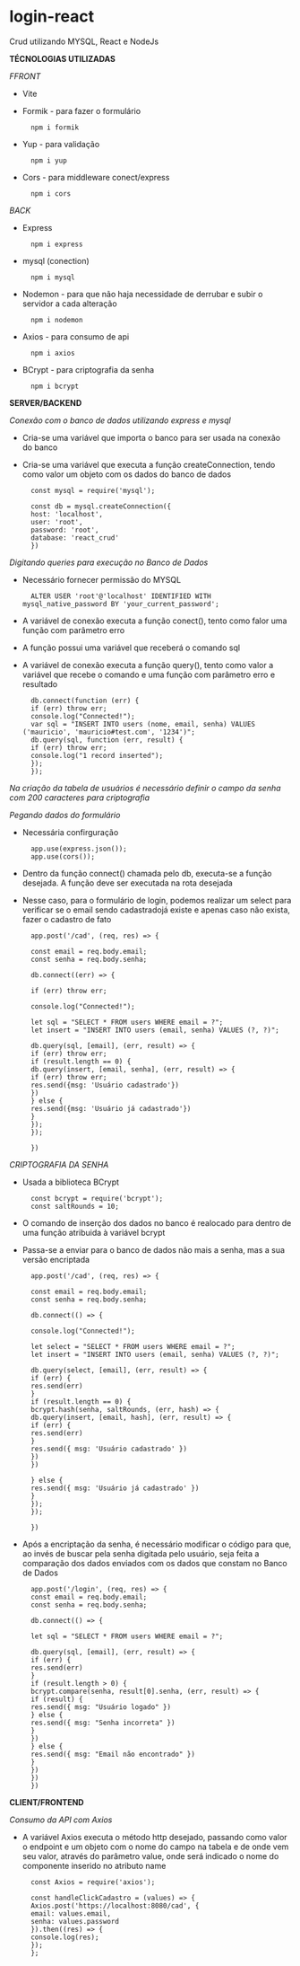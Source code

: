 # login-react
Crud utilizando MYSQL, React e NodeJs

**TÉCNOLOGIAS UTILIZADAS**

*FFRONT*

- Vite

- Formik - para fazer o formulário

        npm i formik

- Yup - para validação

        npm i yup

- Cors - para middleware conect/express

        npm i cors



*BACK*

- Express

        npm i express

- mysql (conection)

        npm i mysql

- Nodemon - para que não haja necessidade de derrubar e subir o servidor a cada alteração

        npm i nodemon

- Axios - para consumo de api

        npm i axios

- BCrypt - para criptografia da senha

        npm i bcrypt


**SERVER/BACKEND**

*Conexão com o banco de dados utilizando express e mysql*

- Cria-se uma variável que importa o banco para ser usada na conexão do banco
- Cria-se uma variável que executa a função createConnection, tendo como valor um objeto com os dados do banco de dados

        const mysql = require('mysql');

        const db = mysql.createConnection({
        host: 'localhost',
        user: 'root',
        password: 'root',
        database: 'react_crud'
        })

*Digitando queries para execução no Banco de Dados*

- Necessário fornecer permissão do MYSQL

        ALTER USER 'root'@'localhost' IDENTIFIED WITH mysql_native_password BY 'your_current_password';

- A variável de conexão executa a função conect(), tento como falor uma função com parâmetro erro
- A função possui uma variável que receberá o comando sql
- A variável de conexão executa a função query(), tento como valor a variável que recebe o comando e uma função com parâmetro erro e resultado

        db.connect(function (err) {
        if (err) throw err;
        console.log("Connected!");
        var sql = "INSERT INTO users (nome, email, senha) VALUES ('mauricio', 'mauricio#test.com', '1234')";
        db.query(sql, function (err, result) {
        if (err) throw err;
        console.log("1 record inserted");
        });
        });

*Na criação da tabela de usuários é necessário definir o campo da senha com 200 caracteres para criptografia*

*Pegando dados do formulário*

- Necessária confirguração

        app.use(express.json());
        app.use(cors());

- Dentro da função connect() chamada pelo db, executa-se a função desejada. A função deve ser executada na rota desejada

- Nesse caso, para o formulário de login, podemos realizar um select para verificar se o email sendo cadastradojá existe e apenas caso não exista, fazer o cadastro de fato

        app.post('/cad', (req, res) => {

        const email = req.body.email;
        const senha = req.body.senha;

        db.connect((err) => {

        if (err) throw err;

        console.log("Connected!");

        let sql = "SELECT * FROM users WHERE email = ?";
        let insert = "INSERT INTO users (email, senha) VALUES (?, ?)";

        db.query(sql, [email], (err, result) => {
        if (err) throw err;
        if (result.length == 0) {
        db.query(insert, [email, senha], (err, result) => {
        if (err) throw err;
        res.send({msg: 'Usuário cadastrado'})
        })
        } else {
        res.send({msg: 'Usuário já cadastrado'})
        }
        });
        });

        })

*CRIPTOGRAFIA DA SENHA*

- Usada a biblioteca BCrypt

        const bcrypt = require('bcrypt');
        const saltRounds = 10;

- O comando de inserção dos dados no banco é realocado para dentro de uma função atribuida à variável bcrypt
- Passa-se a enviar para o banco de dados não mais a senha, mas a sua versão encriptada

        app.post('/cad', (req, res) => {

        const email = req.body.email;
        const senha = req.body.senha;

        db.connect(() => {

        console.log("Connected!");

        let select = "SELECT * FROM users WHERE email = ?";
        let insert = "INSERT INTO users (email, senha) VALUES (?, ?)";

        db.query(select, [email], (err, result) => {
        if (err) {
        res.send(err)
        }
        if (result.length == 0) {
        bcrypt.hash(senha, saltRounds, (err, hash) => {
        db.query(insert, [email, hash], (err, result) => {
        if (err) {
        res.send(err)
        }
        res.send({ msg: 'Usuário cadastrado' })
        })
        })

        } else {
        res.send({ msg: 'Usuário já cadastrado' })
        }
        });
        });

        })

- Após a encriptação da senha, é necessário modificar o código para que, ao invés de buscar pela senha digitada pelo usuário, seja feita a comparação dos dados enviados com os dados que constam no Banco de Dados

        app.post('/login', (req, res) => {
        const email = req.body.email;
        const senha = req.body.senha;

        db.connect(() => {

        let sql = "SELECT * FROM users WHERE email = ?";

        db.query(sql, [email], (err, result) => {
        if (err) {
        res.send(err)
        }
        if (result.length > 0) {
        bcrypt.compare(senha, result[0].senha, (err, result) => {
        if (result) {
        res.send({ msg: "Usuário logado" })
        } else {
        res.send({ msg: "Senha incorreta" })
        }
        })
        } else {
        res.send({ msg: "Email não encontrado" })
        }
        })
        })
        })

**CLIENT/FRONTEND**

*Consumo da API com Axios*

- A variável Axios executa o método http desejado, passando como valor o endpoint e um objeto com o nome do campo na tabela e de onde vem seu valor, através do parâmetro value, onde será indicado o nome do componente inserido no atributo name

        const Axios = require('axios');
        
        const handleClickCadastro = (values) => {
        Axios.post('https://localhost:8080/cad', {
        email: values.email,
        senha: values.password
        }).then((res) => {
        console.log(res);
        });
        };
